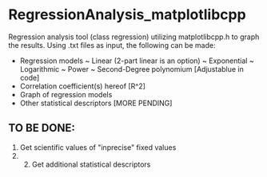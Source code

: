 # RegressionAnalysis_matplotlibcpp
Regression analysis tool (class regression) utilizing matplotlibcpp.h to graph the results.
Using .txt files as input, the following can be made:
  - Regression models
     ~ Linear (2-part linear is an option)
     ~ Exponential
     ~ Logarithmic
     ~ Power
     ~ Second-Degree polynomium [Adjustablue in code]
 - Correlation coefficient(s) hereof [R^2]
 - Graph of regression models
 - Other statistical descriptors [MORE PENDING]
## TO BE DONE:
1. Get scientific values of "inprecise" fixed values
2. 2. Get additional statistical descriptors
